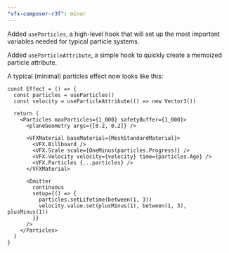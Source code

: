 ```yaml
---
"vfx-composer-r3f": minor
---
```


Added `useParticles`, a high-level hook that will set up the most important variables needed for typical particle systems.

Added `useParticleAttribute`, a simple hook to quickly create a memoized particle attribute.

A typical (minimal) particles effect now looks like this:

```tsx
const Effect = () => {
  const particles = useParticles()
  const velocity = useParticleAttribute(() => new Vector3())

  return (
    <Particles maxParticles={1_000} safetyBuffer={1_000}>
      <planeGeometry args={[0.2, 0.2]} />

      <VFXMaterial baseMaterial={MeshStandardMaterial}>
        <VFX.Billboard />
        <VFX.Scale scale={OneMinus(particles.Progress)} />
        <VFX.Velocity velocity={velocity} time={particles.Age} />
        <VFX.Particles {...particles} />
      </VFXMaterial>

      <Emitter
        continuous
        setup={() => {
          particles.setLifetime(between(1, 3))
          velocity.value.set(plusMinus(1), between(1, 3), plusMinus(1))
        }}
      />
    </Particles>
  )
}
```
